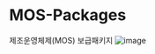 # MOS-Packages
제조운영체제(MOS) 보급패키지
![image](https://user-images.githubusercontent.com/114371609/221744220-cb4da62b-13fe-4abd-876e-8a618474c953.png)
